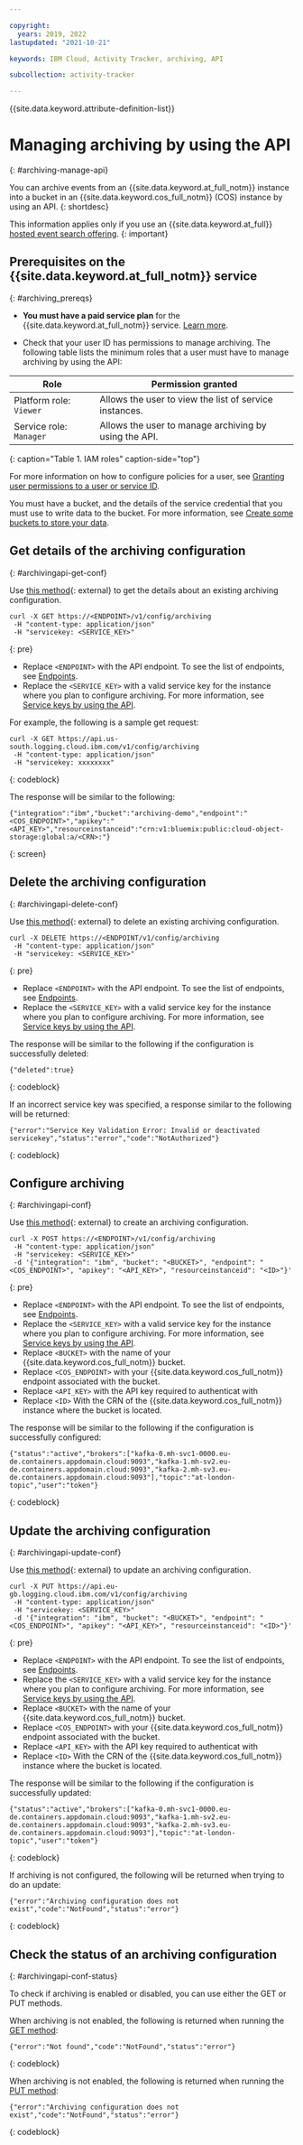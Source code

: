 ```yaml
---

copyright:
  years: 2019, 2022
lastupdated: "2021-10-21"

keywords: IBM Cloud, Activity Tracker, archiving, API

subcollection: activity-tracker

---
```


{{site.data.keyword.attribute-definition-list}}

# Managing archiving by using the API
{: #archiving-manage-api}

You can archive events from an {{site.data.keyword.at_full_notm}} instance into a bucket in an {{site.data.keyword.cos_full_notm}} (COS) instance by using an API. 
{: shortdesc}

This information applies only if you use an {{site.data.keyword.at_full}} [hosted event search offering](/docs/activity-tracker?topic=activity-tracker-service_plan).
{: important}


## Prerequisites on the {{site.data.keyword.at_full_notm}} service
{: #archiving_prereqs}

* **You must have a paid service plan** for the {{site.data.keyword.at_full_notm}} service. [Learn more](/docs/services/activity-tracker?topic=activity-tracker-service_plan#service_plan). 

* Check that your user ID has permissions to manage archiving. The following table lists the minimum roles that a user must have to manage archiving by using the API:

| Role                      | Permission granted            |
|---------------------------|-------------------------------|  
| Platform role: `Viewer`     | Allows the user to view the list of service instances. |
| Service role: `Manager`      | Allows the user to manage archiving by using the API.  |
{: caption="Table 1. IAM roles" caption-side="top"} 

For more information on how to configure policies for a user, see [Granting user permissions to a user or service ID](/docs/services/activity-tracker?topic=activity-tracker-iam_view_events#iam_view_events).

You must have a bucket, and the details of the service credential that you must use to write data to the bucket. For more information, see [Create some buckets to store your data](/docs/cloud-object-storage?topic=cloud-object-storage-getting-started-cloud-object-storage).


## Get details of the archiving configuration
{: #archivingapi-get-conf}

Use [this method](https://{DomainName}/apidocs/activity-tracker#get-v1-config-archiving){: external} to get the details about an existing archiving configuration.

```text
curl -X GET https://<ENDPOINT>/v1/config/archiving  
 -H "content-type: application/json"  
 -H "servicekey: <SERVICE_KEY>"  
```
{: pre}

- Replace `<ENDPOINT>` with the API endpoint. To see the list of endpoints, see [Endpoints](/docs/activity-tracker?topic=activity-tracker-endpoints#endpoints_api-at).
- Replace the `<SERVICE_KEY>` with a valid service key for the instance where you plan to configure archiving. For more information, see [Service keys by using the API](/docs/activity-tracker?topic=activity-tracker-service_keys#service_keys_api).

For example, the following is a sample get request:

```text
curl -X GET https://api.us-south.logging.cloud.ibm.com/v1/config/archiving  
 -H "content-type: application/json"  
 -H "servicekey: xxxxxxxx"  
```
{: codeblock}

The response will be similar to the following:

```text
{"integration":"ibm","bucket":"archiving-demo","endpoint":"<COS_ENDPOINT>","apikey":"<API_KEY>","resourceinstanceid":"crn:v1:bluemix:public:cloud-object-storage:global:a/<CRN>:"}
```
{: screen}

## Delete the archiving configuration
{: #archivingapi-delete-conf}

Use [this method](https://{DomainName}/apidocs/activity-tracker#delete-v1-config-archiving){: external} to delete an existing archiving configuration.

```text
curl -X DELETE https://<ENDPOINT/v1/config/archiving  
 -H "content-type: application/json"  
 -H "servicekey: <SERVICE_KEY>"  
```
{: pre}

- Replace `<ENDPOINT>` with the API endpoint. To see the list of endpoints, see [Endpoints](/docs/activity-tracker?topic=activity-tracker-endpoints#endpoints_api-at).
- Replace the `<SERVICE_KEY>` with a valid service key for the instance where you plan to configure archiving. For more information, see [Service keys by using the API](/docs/activity-tracker?topic=activity-tracker-service_keys#service_keys_api).


The response will be similar to the following if the configuration is successfully deleted:

```text
{"deleted":true}
```
{: codeblock}

If an incorrect service key was specified, a response similar to the following will be returned: 

```text
{"error":"Service Key Validation Error: Invalid or deactivated servicekey","status":"error","code":"NotAuthorized"}
```
{: codeblock}

## Configure archiving
{: #archivingapi-conf}

Use [this method](https://{DomainName}/apidocs/activity-tracker#post-v1-config-archiving){: external} to create an archiving configuration.

```text
curl -X POST https://<ENDPOINT>/v1/config/archiving  
 -H "content-type: application/json"  
 -H "servicekey: <SERVICE_KEY>"  
 -d '{"integration": "ibm", "bucket": "<BUCKET>", "endpoint": "<COS_ENDPOINT>", "apikey": "<API_KEY>", "resourceinstanceid": "<ID>"}' 
 ```
{: pre}

- Replace `<ENDPOINT>` with the API endpoint. To see the list of endpoints, see [Endpoints](/docs/activity-tracker?topic=activity-tracker-endpoints#endpoints_api-at).
- Replace the `<SERVICE_KEY>` with a valid service key for the instance where you plan to configure archiving. For more information, see [Service keys by using the API](/docs/activity-tracker?topic=activity-tracker-service_keys#service_keys_api).
- Replace `<BUCKET>` with the name of your {{site.data.keyword.cos_full_notm}} bucket.
- Replace `<COS_ENDPOINT>` with your {{site.data.keyword.cos_full_notm}} endpoint associated with the bucket.
- Replace `<API_KEY>` with the API key required to authenticat with 
- Replace `<ID>` With the CRN of the {{site.data.keyword.cos_full_notm}} instance where the bucket is located.


The response will be similar to the following if the configuration is successfully configured:

 ```text
 {"status":"active","brokers":["kafka-0.mh-svc1-0000.eu-de.containers.appdomain.cloud:9093","kafka-1.mh-sv2.eu-de.containers.appdomain.cloud:9093","kafka-2.mh-sv3.eu-de.containers.appdomain.cloud:9093"],"topic":"at-london-topic","user":"token"}
 ```
 {: codeblock}

## Update the archiving configuration
{: #archivingapi-update-conf}

Use [this method](https://{DomainName}/apidocs/activity-tracker#put-v1-config-archiving){: external} to update an archiving configuration.

```text
curl -X PUT https://api.eu-gb.logging.cloud.ibm.com/v1/config/archiving 
 -H "content-type: application/json"  
 -H "servicekey: <SERVICE_KEY>"  
 -d '{"integration": "ibm", "bucket": "<BUCKET>", "endpoint": "<COS_ENDPOINT>", "apikey": "<API_KEY>", "resourceinstanceid": "<ID>"}' 
```
{: pre}

- Replace `<ENDPOINT>` with the API endpoint. To see the list of endpoints, see [Endpoints](/docs/activity-tracker?topic=activity-tracker-endpoints#endpoints_api-at).
- Replace the `<SERVICE_KEY>` with a valid service key for the instance where you plan to configure archiving. For more information, see [Service keys by using the API](/docs/activity-tracker?topic=activity-tracker-service_keys#service_keys_api).
- Replace `<BUCKET>` with the name of your {{site.data.keyword.cos_full_notm}} bucket.
- Replace `<COS_ENDPOINT>` with your {{site.data.keyword.cos_full_notm}} endpoint associated with the bucket.
- Replace `<API_KEY>` with the API key required to authenticat with 
- Replace `<ID>` With the CRN of the {{site.data.keyword.cos_full_notm}} instance where the bucket is located.

The response will be similar to the following if the configuration is successfully updated:

 ```text
{"status":"active","brokers":["kafka-0.mh-svc1-0000.eu-de.containers.appdomain.cloud:9093","kafka-1.mh-sv2.eu-de.containers.appdomain.cloud:9093","kafka-2.mh-sv3.eu-de.containers.appdomain.cloud:9093"],"topic":"at-london-topic","user":"token"}
 ```
 {: codeblock}

If archiving is not configured, the following will be returned when trying to do an update:

```text
{"error":"Archiving configuration does not exist","code":"NotFound","status":"error"}
```
{: codeblock}

## Check the status of an archiving configuration
{: #archivingapi-conf-status}

To check if archiving is enabled or disabled, you can use either the GET or PUT methods.

When archiving is not enabled, the following is returned when running the [GET method](#archivingapi-get-conf): 

```text
{"error":"Not found","code":"NotFound","status":"error"}
```
{: codeblock}

When archiving is not enabled, the following is returned when running the [PUT method](#archivingapi-update-conf): 

```text
{"error":"Archiving configuration does not exist","code":"NotFound","status":"error"}
```
{: codeblock}



